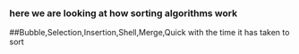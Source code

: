 ### here we are looking at how sorting algorithms work
##Bubble,Selection,Insertion,Shell,Merge,Quick with the time it has taken to sort
